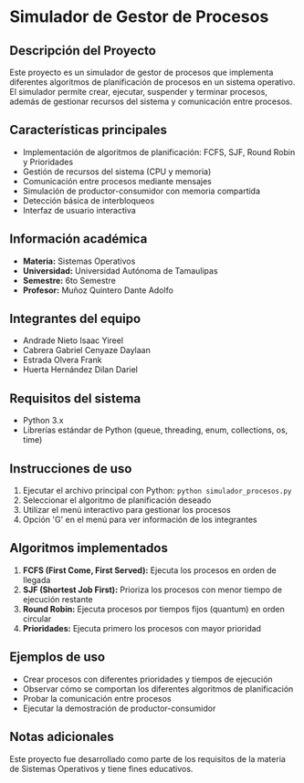 # Simulador de Gestor de Procesos

## Descripción del Proyecto
Este proyecto es un simulador de gestor de procesos que implementa diferentes algoritmos de planificación de procesos en un sistema operativo. El simulador permite crear, ejecutar, suspender y terminar procesos, además de gestionar recursos del sistema y comunicación entre procesos.

## Características principales
- Implementación de algoritmos de planificación: FCFS, SJF, Round Robin y Prioridades
- Gestión de recursos del sistema (CPU y memoria)
- Comunicación entre procesos mediante mensajes
- Simulación de productor-consumidor con memoria compartida
- Detección básica de interbloqueos
- Interfaz de usuario interactiva

## Información académica
- **Materia:** Sistemas Operativos
- **Universidad:** Universidad Autónoma de Tamaulipas
- **Semestre:** 6to Semestre
- **Profesor:** Muñoz Quintero Dante Adolfo

## Integrantes del equipo
- Andrade Nieto Isaac Yireel
- Cabrera Gabriel Cenyaze Daylaan
- Estrada Olvera Frank
- Huerta Hernández Dilan Dariel

## Requisitos del sistema
- Python 3.x
- Librerías estándar de Python (queue, threading, enum, collections, os, time)

## Instrucciones de uso
1. Ejecutar el archivo principal con Python: `python simulador_procesos.py`
2. Seleccionar el algoritmo de planificación deseado
3. Utilizar el menú interactivo para gestionar los procesos
4. Opción 'G' en el menú para ver información de los integrantes

## Algoritmos implementados
1. **FCFS (First Come, First Served):** Ejecuta los procesos en orden de llegada
2. **SJF (Shortest Job First):** Prioriza los procesos con menor tiempo de ejecución restante
3. **Round Robin:** Ejecuta procesos por tiempos fijos (quantum) en orden circular
4. **Prioridades:** Ejecuta primero los procesos con mayor prioridad

## Ejemplos de uso
- Crear procesos con diferentes prioridades y tiempos de ejecución
- Observar cómo se comportan los diferentes algoritmos de planificación
- Probar la comunicación entre procesos
- Ejecutar la demostración de productor-consumidor

## Notas adicionales
Este proyecto fue desarrollado como parte de los requisitos de la materia de Sistemas Operativos y tiene fines educativos.
